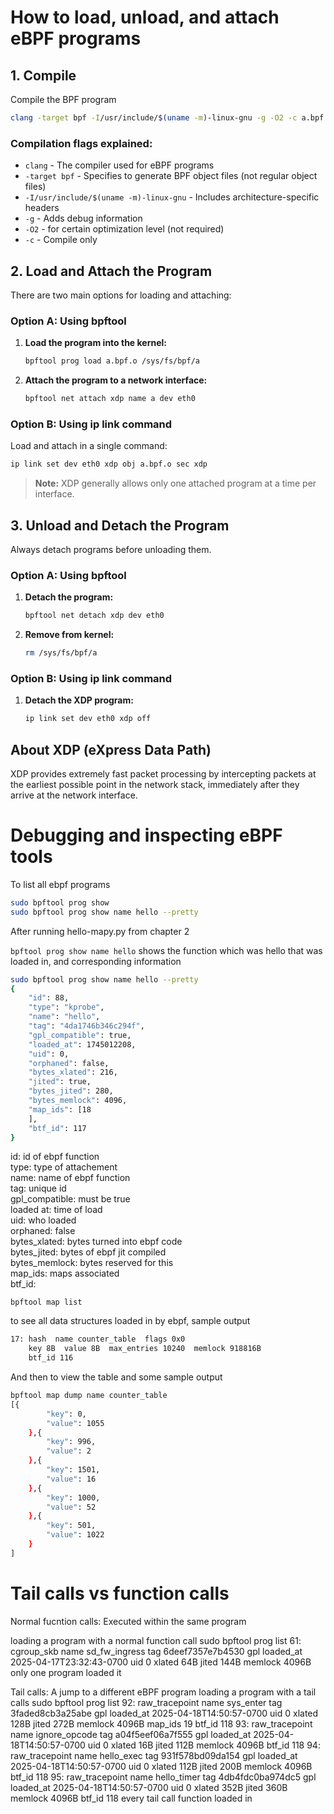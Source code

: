 # How to load, unload, and attach eBPF programs

## 1. Compile

Compile the BPF program

```bash
clang -target bpf -I/usr/include/$(uname -m)-linux-gnu -g -O2 -c a.bpf.c -o a.bpf.o
```

### Compilation flags explained:
- `clang` - The compiler used for eBPF programs
- `-target bpf` - Specifies to generate BPF object files (not regular object files)
- `-I/usr/include/$(uname -m)-linux-gnu` - Includes architecture-specific headers
- `-g` - Adds debug information
- `-O2` - for certain optimization level (not required)
- `-c` - Compile only 

## 2. Load and Attach the Program

There are two main options for loading and attaching:

### Option A: Using bpftool

1. **Load the program into the kernel:**
   ```bash
   bpftool prog load a.bpf.o /sys/fs/bpf/a
   ```

2. **Attach the program to a network interface:**
   ```bash
   bpftool net attach xdp name a dev eth0
   ```

### Option B: Using ip link command

Load and attach in a single command:
```bash
ip link set dev eth0 xdp obj a.bpf.o sec xdp
```

> **Note:** XDP generally allows only one attached program at a time per interface.

## 3. Unload and Detach the Program

Always detach programs before unloading them.

### Option A: Using bpftool

1. **Detach the program:**
   ```bash
   bpftool net detach xdp dev eth0
   ```

2. **Remove from kernel:**
   ```bash
   rm /sys/fs/bpf/a
   ```

### Option B: Using ip link command

1. **Detach the XDP program:**
   ```bash
   ip link set dev eth0 xdp off
   ```

## About XDP (eXpress Data Path)

XDP provides extremely fast packet processing by intercepting packets at the earliest possible point in the network stack, immediately after they arrive at the network interface.

# Debugging and inspecting eBPF tools
To list all ebpf programs
```bash
sudo bpftool prog show
sudo bpftool prog show name hello --pretty
```

After running hello-mapy.py from chapter 2

`bpftool prog show name hello` shows the function which was hello that was loaded in, and corresponding information

```bash
sudo bpftool prog show name hello --pretty
{
    "id": 88,
    "type": "kprobe",
    "name": "hello",
    "tag": "4da1746b346c294f",
    "gpl_compatible": true,
    "loaded_at": 1745012208,
    "uid": 0,
    "orphaned": false,
    "bytes_xlated": 216,
    "jited": true,
    "bytes_jited": 280,
    "bytes_memlock": 4096,
    "map_ids": [18
    ],
    "btf_id": 117
}
```

id: id of ebpf function  
type: type of attachement  
name: name of ebpf function  
tag: unique id  
gpl_compatible: must be true  
loaded at: time of load  
uid: who loaded  
orphaned: false  
bytes_xlated: bytes turned into ebpf code  
bytes_jited: bytes of ebpf jit compiled  
bytes_memlock: bytes reserved for this  
map_ids: maps associated  
btf_id:  

`bpftool map list` 

to see all data structures loaded in by ebpf, sample output

```bash
17: hash  name counter_table  flags 0x0
	key 8B  value 8B  max_entries 10240  memlock 918816B
	btf_id 116
```

And then to view the table and some sample output

```bash
bpftool map dump name counter_table
[{
        "key": 0,
        "value": 1055
    },{
        "key": 996,
        "value": 2
    },{
        "key": 1501,
        "value": 16
    },{
        "key": 1000,
        "value": 52
    },{
        "key": 501,
        "value": 1022
    }
]
```

# Tail calls vs function calls
Normal fucntion calls: Executed within the same program

loading a program with a normal function call
sudo bpftool prog list 
61: cgroup_skb  name sd_fw_ingress  tag 6deef7357e7b4530  gpl
	loaded_at 2025-04-17T23:32:43-0700  uid 0
	xlated 64B  jited 144B  memlock 4096B
only one program loaded it 

Tail calls: A jump to a different eBPF program
loading a program with a tail calls
sudo bpftool prog list 
92: raw_tracepoint  name sys_enter  tag 3faded8cb3a25abe  gpl
	loaded_at 2025-04-18T14:50:57-0700  uid 0
	xlated 128B  jited 272B  memlock 4096B  map_ids 19
	btf_id 118
93: raw_tracepoint  name ignore_opcode  tag a04f5eef06a7f555  gpl
	loaded_at 2025-04-18T14:50:57-0700  uid 0
	xlated 16B  jited 112B  memlock 4096B
	btf_id 118
94: raw_tracepoint  name hello_exec  tag 931f578bd09da154  gpl
	loaded_at 2025-04-18T14:50:57-0700  uid 0
	xlated 112B  jited 200B  memlock 4096B
	btf_id 118
95: raw_tracepoint  name hello_timer  tag 4db4fdc0ba974dc5  gpl
	loaded_at 2025-04-18T14:50:57-0700  uid 0
	xlated 352B  jited 360B  memlock 4096B
	btf_id 118
every tail call function loaded in